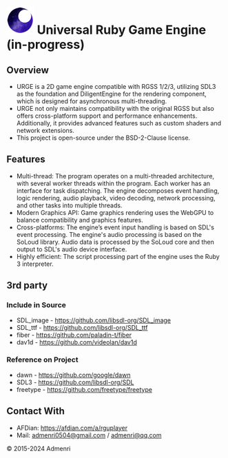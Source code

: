 ﻿# ![Logo](app/resources/rgu_favicon_64.png) Universal Ruby Game Engine (in-progress)

## Overview

 - URGE is a 2D game engine compatible with RGSS 1/2/3, utilizing SDL3 as the foundation and DiligentEngine for the rendering component, which is designed for asynchronous multi-threading.  
 - URGE not only maintains compatibility with the original RGSS but also offers cross-platform support and performance enhancements. Additionally, it provides advanced features such as custom shaders and network extensions.  
 - This project is open-source under the BSD-2-Clause license.  

## Features

- Multi-thread: The program operates on a multi-threaded architecture, with several worker threads within the program. Each worker has an interface for task dispatching. The engine decomposes event handling, logic rendering, audio playback, video decoding, network processing, and other tasks into multiple threads.  
- Modern Graphics API: Game graphics rendering uses the WebGPU to balance compatibility and graphics features.  
- Cross-platforms: The engine’s event input handling is based on SDL's event processing. The engine's audio processing is based on the SoLoud library. Audio data is processed by the SoLoud core and then output to SDL's audio device interface.  
- Highly efficient: The script processing part of the engine uses the Ruby 3 interpreter.  

## 3rd party

### Include in Source
- SDL_image - https://github.com/libsdl-org/SDL_image  
- SDL_ttf - https://github.com/libsdl-org/SDL_ttf  
- fiber - https://github.com/paladin-t/fiber  
- dav1d - https://github.com/videolan/dav1d  

### Reference on Project
- dawn - https://github.com/google/dawn  
- SDL3 - https://github.com/libsdl-org/SDL  
- freetype - https://github.com/freetype/freetype  

## Contact With

- AFDian: https://afdian.com/a/rguplayer
- Mail: admenri0504@gmail.com / admenri@qq.com

© 2015-2024 Admenri
